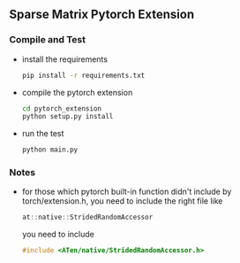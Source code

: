 ## Sparse Matrix Pytorch Extension

### Compile and Test
- install the requirements
    ```bash
    pip install -r requirements.txt
    ```

- compile the pytorch extension
    ```bash
    cd pytorch_extension
    python setup.py install
    ```

- run the test
    ```bash
    python main.py
    ```

### Notes

- for those which pytorch built-in function didn't include by torch/extension.h, you need to include the right file like
    ```c++
    at::native::StridedRandomAccessor
    ``` 
    you need to include
    ```c++
    #include <ATen/native/StridedRandomAccessor.h>
    ```